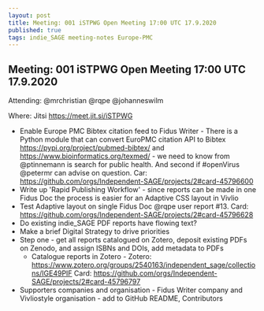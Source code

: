 ```yaml
---
layout: post
title: Meeting: 001 iSTPWG Open Meeting 17:00 UTC 17.9.2020
published: true
tags: indie_SAGE meeting-notes Europe-PMC
---
```


## Meeting: 001 iSTPWG Open Meeting 17:00 UTC 17.9.2020

Attending: @mrchristian @rqpe @johanneswilm

Where: Jitsi https://meet.jit.si/iSTPWG

  - Enable Europe PMC Bibtex citation feed to Fidus Writer - There is a Python module that can convert EuroPMC citation API to Bibtex https://pypi.org/project/pubmed-bibtex/ and https://www.bioinformatics.org/texmed/ - we need to know from @ptinnemann is search for public health. And second if #openVirus @petermr can advise on question. Car: https://github.com/orgs/Independent-SAGE/projects/2#card-45796600
  - Write up 'Rapid Publishing Workflow' - since reports can be made in one Fidus Doc the process is easier for an Adaptive CSS layout in Vivlio
  - Test Adaptive layout on single Fidus Doc @rqpe user report #13. Card: https://github.com/orgs/Independent-SAGE/projects/2#card-45796628
  - Do existing indie_SAGE PDF reports have flowing text?
  - Make a brief Digital Strategy to drive priorities
  - Step one - get all reports catalogued on Zotero, deposit existing PDFs on Zenodo, and assign ISBNs and DOIs, add metadata to PDFs
    - Catalogue reports in Zotero - Zotero: https://www.zotero.org/groups/2540163/independent_sage/collections/IGE49PIF Card: https://github.com/orgs/Independent-SAGE/projects/2#card-45796797
  - Supporters companies and organisation - Fidus Writer company and Vivliostyle organisation - add to GitHub README, Contributors
